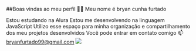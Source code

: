 ##Boas vindas ao meu perfil 💙💙
Meu nome é bryan cunha furtado

Estou estudando na Alura
Estou me desenvolvendo na linguagem JavaScript
Utilizo esse espaço para minha organização e compartilhamento dos meu projetos desenvolvidos
Você pode entrar em contato comigo 📫
bryanfurtado99@gmail.com
![](https://c.tenor.com/0oONemSpsAwAAAAC/tenor.gif)
